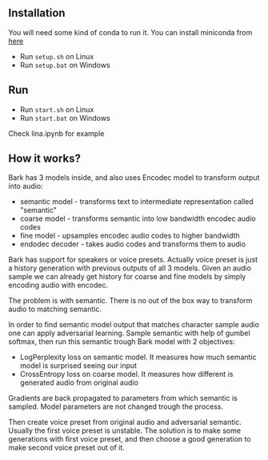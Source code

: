 ## Installation

You will need some kind of conda to run it. You can install miniconda from [here](https://docs.anaconda.com/miniconda/miniconda-install/)

* Run `setup.sh` on Linux
* Run `setup.bat` on Windows

## Run

* Run `start.sh` on Linux
* Run `start.bat` on Windows

Check lina.ipynb for example

## How it works?

Bark has 3 models inside, and also uses Encodec model to transform output into audio:
* semantic model - transforms text to intermediate representation called "semantic"
* coarse model - transforms semantic into low bandwidth encodec audio codes
* fine model - upsamples encodec audio codes to higher bandwidth
* endodec decoder - takes audio codes and transforms them to audio

Bark has support for speakers or voice presets. Actually voice preset is just a history generation with previous outputs of all 3 models. Given an audio sample we can already get history for coarse and fine models by simply encoding audio with encodec.

The problem is with semantic. There is no out of the box way to transform audio to matching semantic.

In order to find semantic model output that matches character sample audio one can apply adversarial learning. Sample semantic with help of gumbel softmax, then run this semantic trough Bark model with 2 objectives:
* LogPerplexity loss on semantic model. It measures how much semantic model is surprised seeing our input
* CrossEntropy loss on coarse model. It measures how different is generated audio from original audio

Gradients are back propagated to parameters from which semantic is sampled. Model parameters are not changed trough the process.

Then create voice preset from original audio and adversarial semantic. Usually the first voice preset is unstable. The solution is to make some generations with first voice preset, and then choose a good generation to make second voice preset out of it.
